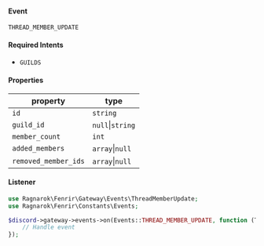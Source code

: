 #### Event
`THREAD_MEMBER_UPDATE`

#### Required Intents
- `GUILDS`

#### Properties
|property|type|
|--------|----|
|`id`|`string`|
|`guild_id`|`null`&#124;`string`|
|`member_count`|`int`|
|`added_members`|`array`&#124;`null`|
|`removed_member_ids`|`array`&#124;`null`|

#### Listener
```php
use Ragnarok\Fenrir\Gateway\Events\ThreadMemberUpdate;
use Ragnarok\Fenrir\Constants\Events;

$discord->gateway->events->on(Events::THREAD_MEMBER_UPDATE, function (ThreadMemberUpdate $event) {
    // Handle event
});
```
